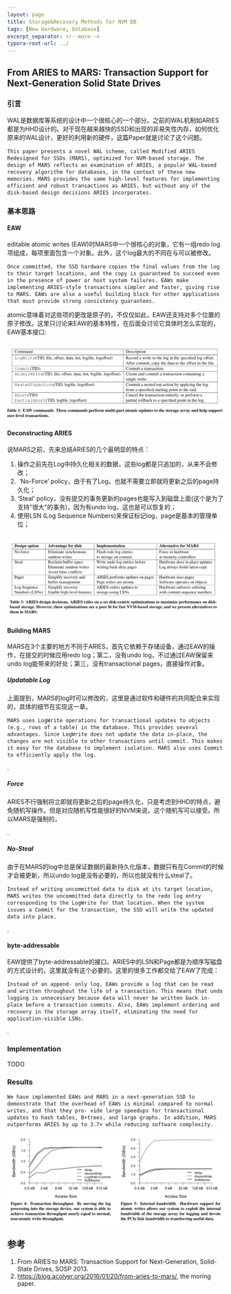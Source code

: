 ```yaml
---
layout: page
title: Storage&Recovery Methods for NVM DB
tags: [New Hardware, Database]
excerpt_separator: <!--more-->
typora-root-url: ../
---
```




## From ARIES to MARS: Transaction Support for Next-Generation Solid State Drives



### 引言

  WAL是数据库等系统的设计中一个很核心的一个部分。之前的WAL机制如ARIES都是为HHD设计的。对于现在越来越快的SSD和出现的非易失性内存，如何优化原来的WAL设计，更好的利用新的硬件，这篇Paper就是讨论了这个问题。

```
This paper presents a novel WAL scheme, called Modified ARIES Redesigned for SSDs (MARS), optimized for NVM-based storage. The design of MARS reflects an examination of ARIES, a popular WAL-based recovery algorithm for databases, in the context of these new memories. MARS provides the same high-level features for implementing efficient and robust transactions as ARIES, but without any of the disk-based design decisions ARIES incorporates.
```



>

### 基本思路

#### EAW 

 editable atomic writes (EAW)时MARS中一个很核心的对象，它有一组redo log项组成，每项里面包含一个对象。此外，这个log最大的不同在与可以被修改。

 ```
Once committed, the SSD hardware copies the final values from the log to their target locations, and the copy is guaranteed to succeed even in the presence of power or host system failures. EAWs make implementing ARIES-style transactions simpler and faster, giving rise to MARS. EAWs are also a useful building block for other applications that must provide strong consistency guarantees.
 ```

 atomic意味着对这些项的更改是原子的，不仅仅如此，EAW还支持对多个位置的原子修改。这里只讨论来EAW的基本特性，在后面会讨论它具体时怎么实现的，EAW基本接口:

![mars-eaw-api](/assets/img/mars-eaw-api.png)



#### Deconstructing ARIES

 说MARS之前，先来总结ARIES的几个最明显的特点：

1. 操作之前先在Log中持久化相关的数据，这些log都是只追加的，从来不会修改；
2.  ‘No-Force’ policy，由于有了Log，也就不需要立即就将更新之后的page持久化；
3. ‘Steal’ policy，没有提交的事务更新的pages也能写入到磁盘上面(这个是为了支持"很大"的事务)，因为有undo log，这也是可以恢复的；
4. 使用LSN (Log Sequence Numbers)来保证标记log，page是基本的管理单位；

![mars-policy](/assets/img/mars-policy.png)



#### Building MARS 

  MARS在3个主要的地方不同于ARIES，首先它依赖于存储设备，通过EAW的操作，在提交的时候应用redo log；第二，没有undo log，不过通过EAW保留来undo log能带来的好处；第三，没有transactional pages，直接操作对象。

##### Updatable Log

  上面提到，MARS的log时可以修改的，这里是通过软件和硬件的共同配合来实现的，具体的细节在实现这一章。

 ```
MARS uses LogWrite operations for transactional updates to objects (e.g., rows of a table) in the database. This provides several advantages. Since LogWrite does not update the data in-place, the changes are not visible to other transactions until commit. This makes it easy for the database to implement isolation. MARS also uses Commit to efficiently apply the log.
 ```

.

##### Force

 ARIES不行强制将立即就将更新之后的page持久化，只是考虑到HHD的特点，避免随机写操作。但是对应随机写性能很好的NVM来说，这个随机写可以接受。所以MARS是强制的，

.

##### No-Steal

  由于在MARS的log中总是保证数据的最新持久化版本，数据只有在Commit的时候才会被更新，所以undo log是没有必要的，所以也就没有什么steal了。

```
Instead of writing uncommitted data to disk at its target location, MARS writes the uncommitted data directly to the redo log entry corresponding to the LogWrite for that location. When the system issues a Commit for the transaction, the SSD will write the updated data into place.
```

.

#### byte-addressable 

  EAW提供了byte-addressable的接口。ARIES中的LSN和Page都是为顺序写磁盘的方式设计的，这里就没有这个必要的。这里的很多工作都交给了EAW了完成：

```
Instead of an append- only log, EAWs provide a log that can be read and written throughout the life of a transaction. This means that undo logging is unnecessary because data will never be written back in-place before a transaction commits. Also, EAWs implement ordering and recovery in the storage array itself, eliminating the need for application-visible LSNs.
```

.

>

### Implementation 

 TODO

>

### Results 

```
We have implemented EAWs and MARS in a next-generation SSD to demonstrate that the overhead of EAWs is minimal compared to normal writes, and that they pro- vide large speedups for transactional updates to hash tables, B+trees, and large graphs. In addition, MARS outperforms ARIES by up to 3.7× while reducing software complexity.
```

![mars-performance](/assets/img/mars-performance.png)



## 参考

1. From ARIES to MARS: Transaction Support for Next-Generation, Solid-State Drives, SOSP 2013.
2. https://blog.acolyer.org/2016/01/20/from-aries-to-mars/, the moring paper.